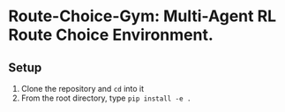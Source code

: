 # Route-Choice-Gym: Multi-Agent RL Route Choice Environment.

## Setup
1. Clone the repository and `cd` into it
2. From the root directory, type `pip install -e .`
